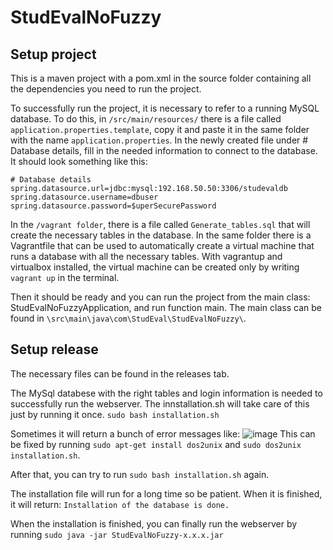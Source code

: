# StudEvalNoFuzzy


## Setup project

This is a maven project with a pom.xml in the source folder containing all the dependencies you need to run the project. 

To successfully run the project, it is necessary to refer to a running MySQL database. To do this, in ``/src/main/resources/`` there is a file called ``application.properties.template``, copy it and paste it in the same folder with the name ``application.properties``. 
In the newly created file under # Database details, fill in the needed information to connect to the database. 
It should look something like this: 

```
# Database details
spring.datasource.url=jdbc:mysql:192.168.50.50:3306/studevaldb
spring.datasource.username=dbuser
spring.datasource.password=$uperSecurePassword
```
In the ``/vagrant folder``, there is a file called ``Generate_tables.sql`` that will create the necessary tables in the database. 
In the same folder there is a Vagrantfile that can be used to automatically create a virtual machine that runs a database with all the necessary tables. With vagrantup and virtualbox installed, the virtual machine can be created only by writing ``vagrant up`` in the terminal.

Then it should be ready and you can run the project from the main class:  StudEvalNoFuzzyApplication, and run function main. The main class can be found in ``\src\main\java\com\StudEval\StudEvalNoFuzzy\``.

## Setup release
The necessary files can be found in the releases tab. 

The MySql databese with the right tables and login information is needed to successfully run the webserver. The innstallation.sh will take care of this just by running it once. 
```sudo bash installation.sh```

Sometimes it will return a bunch of error messages like: 
![image](https://user-images.githubusercontent.com/7957939/57330070-5244c000-7115-11e9-82dc-84203fa432aa.png)
This can be fixed by running ``sudo apt-get install dos2unix`` and ``sudo dos2unix installation.sh``. 

After that, you can try to run ```sudo bash installation.sh``` again. 

The installation file will run for a long time so be patient. When it is finished, it will return: ```Installation of the database is done.```

When the installation is finished, you can finally run the webserver by running ```sudo java -jar StudEvalNoFuzzy-x.x.x.jar```